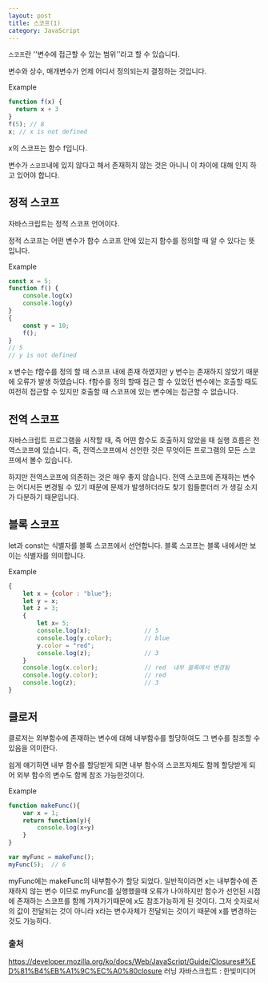```yaml
---
layout: post
title: 스코프(1)
category: JavaScript
---
```

`스코프`란 ''변수에 접근할 수 있는 범위''라고 할 수 있습니다.

변수와 상수, 매개변수가 언제 어디서 정의되는지 결정하는 것입니다.

Example

```javascript
function f(x) {
  return x + 3
}
f(5); // 8
x; // x is not defined
```

x의 스코프는 함수 f입니다.

변수가 `스코프`내에 있지 않다고 해서 존재하지 않는 것은 아니니 이 차이에 대해 인지 하고 있어야 합니다.

## 정적 스코프

자바스크립트는 정적 스코프 언어이다.

정적 스코프는 어떤 변수가 함수 스코프 안에 있는지 함수를 정의할 때 알 수 있다는 뜻입니다.

Example

```js
const x = 5;
function f() {
    console.log(x)
    console.log(y)
}
{
    const y = 10;
    f();
}
// 5
// y is not defined
```

x 변수는 f함수를 정의 할 때 스코프 내에 존재 하였지만 y 변수는 존재하지 않았기 때문에 오류가 발생 하였습니다. f함수를 정의 할때 접근 할 수 있었던 변수에는 호출할 때도 여전히 접근할 수 있지만 호출할 때 스코프에 있는 변수에는 접근할 수 없습니다.

## 전역 스코프

자바스크립트 프로그램을 시작할 때, 즉 어떤 함수도 호출하지 않았을 때 실행 흐름은 전역스코프에 있습니다. 즉, 전역스코프에서 선언한 것은 무엇이든 프로그램의 모든 스코프에서 볼수 있습니다.

하지만 전역스코프에 의존하는 것은 매우 좋지 않습니다. 전역 스코프에 존재하는 변수는 어디서든 변경될 수 있기 때문에 문제가 발생하더라도 찾기 힘들뿐더러 가 생길 소지가 다분하기 때문입니다.

## 블록 스코프

let과 const는 식별자를 블록 스코프에서 선언합니다. 블록 스코프는 블록 내에서만 보이는 식별자를 의미합니다.

Example

```js
{
    let x = {color : "blue"};
    let y = x;
    let z = 3;
    {
        let x= 5;
        console.log(x);               // 5
        console.log(y.color);         // blue
        y.color = "red";
        console.log(z);               // 3
    }
    console.log(x.color);             // red  내부 블록에서 변경됨
    console.log(y.color);             // red
    console.log(z);                   // 3
}
```

## 클로저

클로저는 외부함수에 존재하는 변수에 대해 내부함수를 할당하여도 그 변수를 참조할 수 있음을 의미한다.

쉽게 얘기하면 내부 함수를 할당받게 되면 내부 함수의 스코프자체도 함께 할당받게 되어 외부 함수의 변수도 함께 참조 가능한것이다.

Example

```js
function makeFunc(){
    var x = 1;
    return function(y){
        console.log(x+y)
    }
}

var myFunc = makeFunc();
myFunc(5);  // 6
```

myFunc에는 makeFunc의 내부함수가 할당 되었다. 일반적이라면 x는 내부함수에 존재하지 않는 변수 이므로 myFunc를 실행했을때 오류가 나야하지만 함수가 선언된 시점에 존재하는 스코프를 함께 가져가기때문에 x도 참조가능하게 된 것이다. 그저 숫자로서의 값이 전달되는 것이 아니라 x라는 변수자체가 전달되는 것이기 때문에 x를 변경하는 것도 가능하다.

### 출처

https://developer.mozilla.org/ko/docs/Web/JavaScript/Guide/Closures#%ED%81%B4%EB%A1%9C%EC%A0%80closure
러닝 자바스크립트 : 한빛미디어